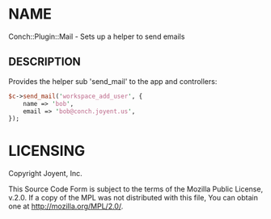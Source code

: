 # NAME

Conch::Plugin::Mail - Sets up a helper to send emails

## DESCRIPTION

Provides the helper sub 'send\_mail' to the app and controllers:

```perl
$c->send_mail('workspace_add_user', {
    name => 'bob',
    email => 'bob@conch.joyent.us',
});
```

# LICENSING

Copyright Joyent, Inc.

This Source Code Form is subject to the terms of the Mozilla Public License,
v.2.0. If a copy of the MPL was not distributed with this file, You can obtain
one at http://mozilla.org/MPL/2.0/.
